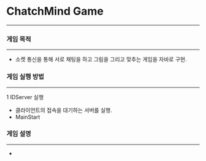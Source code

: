 # ChatchMind Game
----------------------------------------
### 게임 목적
----------------------------------------
- 소켓 통신을 통해 서로 채팅을 하고 그림을 그리고 맞추는 게임을 자바로 구현.

### 게임 실행 방법
----------------------------------------
1 IDServer 실행
  - 클라이언트의 접속을 대기하는 서버를 실행.
- MainStart

### 게임 설명 
----------------------------------------
- 

